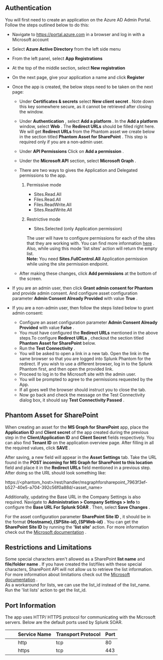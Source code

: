 [comment]: # "File: README.md"
[comment]: # "Copyright (c) 2022-2024 Splunk Inc."
[comment]: # ""
[comment]: # "Licensed under the Apache License, Version 2.0 (the 'License');"
[comment]: # "you may not use this file except in compliance with the License."
[comment]: # "You may obtain a copy of the License at"
[comment]: # ""
[comment]: # "    http://www.apache.org/licenses/LICENSE-2.0"
[comment]: # ""
[comment]: # "Unless required by applicable law or agreed to in writing, software distributed under"
[comment]: # "the License is distributed on an 'AS IS' BASIS, WITHOUT WARRANTIES OR CONDITIONS OF ANY KIND,"
[comment]: # "either express or implied. See the License for the specific language governing permissions"
[comment]: # "and limitations under the License."
[comment]: # ""
## Authentication

You will first need to create an application on the Azure AD Admin Portal. Follow the steps outlined
below to do this:

-   Navigate to <https://portal.azure.com> in a browser and log in with a Microsoft account

-   Select **Azure Active Directory** from the left side menu

-   From the left panel, select **App Registrations**

-   At the top of the middle section, select **New registration**

-   On the next page, give your application a name and click **Register**

-   Once the app is created, the below steps need to be taken on the next page:

      

    -   Under **Certificates & secrets** select **New client secret** . Note down this key somewhere
        secure, as it cannot be retrieved after closing the window.

    -   Under **Authentication** , select **Add a platform** . In the **Add a platform** window,
        select **Web** . The **Redirect URLs** should be filled right here. We will get **Redirect
        URLs** from the Phantom asset we create below in the section titled **Phantom Asset for
        SharePoint** . This step is required only if you are a non-admin user.

    -   Under **API Permissions** Click on **Add a permission** .

    -   Under the **Microsoft API** section, select **Microsoft Graph** .

    -   There are two ways to gives the Application and Delegated permissions to the app.

          

        1.  Permissive mode
            -   Sites.Read.All
            -   Files.Read.All
            -   Files.ReadWrite.All
            -   Sites.ReadWrite.All
        2.  Restrictive mode
            -   Sites.Selected (only Application permission)

            The user will have to configure permissions for each of the sites that they are working
            with. You can find more information
            [here](https://devblogs.microsoft.com/microsoft365dev/controlling-app-access-on-specific-sharepoint-site-collections/)
            . Also, while using this mode 'list sites' action will return the empty list.  
            **Note:** You need **Sites.FullControl.All** Application permission while using the site
            permission endpoint.

    -   After making these changes, click **Add permissions** at the bottom of the screen.

-   If you are an admin user, then click **Grant admin consent for Phantom** and provide admin
    consent. And configure asset configuration parameter **Admin Consent Already Provided** with
    value **True** .

-   If you are a non-admin user, then follow the steps listed below to grant admin consent:

      

    -   Configure an asset configuration parameter **Admin Consent Already Provided** with value
        **False** .
    -   You must have configured the **Redirect URLs** mentioned in the above steps.To configure
        **Redirect URLs** , checkout the section titled **Phantom Asset for SharePoint** below.
    -   Run the **Test Connectivity** .
    -   You will be asked to open a link in a new tab. Open the link in the same browser so that you
        are logged into Splunk Phantom for the redirect. If you wish to use a different browser, log
        in to the Splunk Phantom first, and then open the provided link.
    -   Proceed to log in to the Microsoft site with the admin user.
    -   You will be prompted to agree to the permissions requested by the App.
    -   If all goes well the browser should instruct you to close the tab.
    -   Now go back and check the message on the Test Connectivity dialog box, it should say **Test
        Connectivity Passed** .

## Phantom Asset for SharePoint

When creating an asset for the **MS Graph for SharePoint** app, place the **Application ID** and
**Client secret** of the app created during the previous step in the **Client/Application ID** and
**Client Secret** fields respectively. You can also find **Tenant ID** on the application overview
page. After filling in all the required values, click **SAVE** .  
  
After saving, a new field will appear in the **Asset Settings** tab. Take the URL found in the
**POST incoming for MS Graph for SharePoint to this location** field and place it in the **Redirect
URLs** field mentioned in a previous step. After doing so the URL should look something like:  

https://\<phantom_host>/rest/handler/msgraphforsharepoint_7963f3ef-b527-40e5-a704-392c56f0a88d/\<asset_name>

  
Additionally, updating the Base URL in the Company Settings is also required. Navigate to
**Administration \> Company Settings \> Info** to configure the **Base URL For Splunk SOAR** . Then,
select **Save Changes** .  
  
For the asset configuration parameter **SharePoint Site ID** , it should be in the format
**{Hostname},{SPSite-id},{SPWeb-id}** . You can get the **SharePoint Site ID** by running the
**'list site'** action. For more information check out the [Microsoft
documentation](https://docs.microsoft.com/en-us/graph/api/resources/sharepoint?view=graph-rest-1.0#note-for-existing-sharepoint-developers)
.

## Restrictions and Limitations

Some special characters aren't allowed as a SharePoint **list name** and **file/folder name** . If
you have created the list/files with these special characters, SharePoint API will not allow us to
retrieve the list information. For more information about limitations check out the [Microsoft
documentation](https://support.microsoft.com/en-us/kb/905231) .  
As a workaround for lists, we can use the list_id instead of the list_name. Run the 'list lists'
action to get the list_id.

## Port Information

The app uses HTTP/ HTTPS protocol for communicating with the Microsoft servers. Below are the
default ports used by Splunk SOAR.

|         Service Name | Transport Protocol | Port |
|----------------------|--------------------|------|
|         http         | tcp                | 80   |
|         https        | tcp                | 443  |
